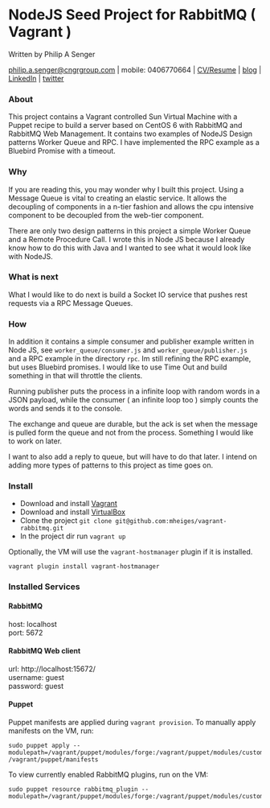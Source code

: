 # NodeJS Seed Project for RabbitMQ ( Vagrant )

Written by Philip A Senger

[philip.a.senger@cngrgroup.com](mailto:philip.a.senger@cngrgroup.com) |
mobile: 0406770664 |
[CV/Resume](http://www.visualcv.com/philipsenger) |
[blog](http://www.apachecommonstipsandtricks.blogspot.com/) |
[LinkedIn](http://au.linkedin.com/in/philipsenger) |
[twitter](http://twitter.com/PSengerDownUndr)

### About

This project contains a Vagrant controlled Sun Virtual Machine with a Puppet recipe to build a server based on CentOS 6 with RabbitMQ and RabbitMQ Web Management. It contains two examples of NodeJS Design patterns Worker Queue and RPC. I have implemented the RPC example as a Bluebird Promise with a timeout.

### Why

If you are reading this, you may wonder why I built this project. Using a Message Queue is vital to creating an elastic service. It allows the decoupling of components in a n-tier fashion and allows the cpu intensive component to be decoupled from the web-tier component. 

There are only two design patterns in this project a simple Worker Queue and a Remote Procedure Call. I wrote this in Node JS because I already know how to do this with Java and I wanted to see what it would look like with NodeJS. 
### What is next

What I would like to do next is build a Socket IO service that pushes rest requests via a RPC Message Queues. 

### How

In addition it contains a simple consumer and publisher example written in Node JS, see ```worker_queue/consumer.js```  and ```worker_queue/publisher.js``` and a RPC example in the directory ```rpc```. Im still refining the RPC example, but uses Bluebird promises. I would like to use Time Out and build something in that will throttle the clients. 

Running publisher puts the process in a infinite loop with random words in a JSON payload, while the consumer ( an infinite loop too ) simply counts the words and sends it to the console.

The exchange and queue are durable, but the ack is set when the message is pulled form the queue and not from the process. Something I would like to work on later.

I want to also add a reply to queue, but will have to do that later. I intend on adding more types of patterns to this project as time goes on.

### Install

* Download and install [Vagrant](https://www.vagrantup.com/downloads.html)
* Download and install  [VirtualBox](https://www.virtualbox.org/wiki/Downloads)
* Clone the project ```git clone git@github.com:mheiges/vagrant-rabbitmq.git```
* In the project dir run ```vagrant up```

Optionally, the VM will use the `vagrant-hostmanager` plugin if it is installed.

    vagrant plugin install vagrant-hostmanager

### Installed Services

#### RabbitMQ

host: localhost  
port: 5672  

#### RabbitMQ Web client

url: http://localhost:15672/  
username: guest  
password: guest  


#### Puppet

Puppet manifests are applied during `vagrant provision`. To manually apply manifests on the VM, run:

    sudo puppet apply --modulepath=/vagrant/puppet/modules/forge:/vagrant/puppet/modules/custom  /vagrant/puppet/manifests

To view currently enabled RabbitMQ plugins, run on the VM:

    sudo puppet resource rabbitmq_plugin --modulepath=/vagrant/puppet/modules/forge:/vagrant/puppet/modules/custom

